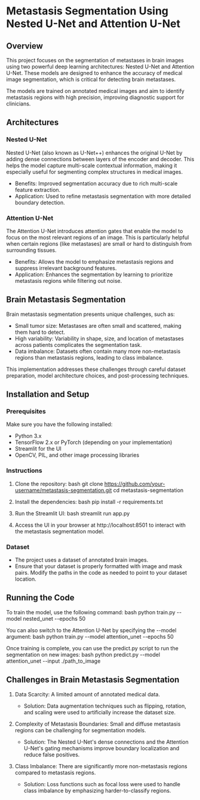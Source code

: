 

# Metastasis Segmentation Using Nested U-Net and Attention U-Net

## Overview
This project focuses on the segmentation of metastases in brain images using two powerful deep learning architectures: Nested U-Net and Attention U-Net. These models are designed to enhance the accuracy of medical image segmentation, which is critical for detecting brain metastases. 

The models are trained on annotated medical images and aim to identify metastasis regions with high precision, improving diagnostic support for clinicians.

## Architectures
### Nested U-Net
Nested U-Net (also known as U-Net++) enhances the original U-Net by adding dense connections between layers of the encoder and decoder. This helps the model capture multi-scale contextual information, making it especially useful for segmenting complex structures in medical images.

- Benefits: Improved segmentation accuracy due to rich multi-scale feature extraction.
- Application: Used to refine metastasis segmentation with more detailed boundary detection.

### Attention U-Net
The Attention U-Net introduces attention gates that enable the model to focus on the most relevant regions of an image. This is particularly helpful when certain regions (like metastases) are small or hard to distinguish from surrounding tissues.

- Benefits: Allows the model to emphasize metastasis regions and suppress irrelevant background features.
- Application: Enhances the segmentation by learning to prioritize metastasis regions while filtering out noise.

## Brain Metastasis Segmentation
Brain metastasis segmentation presents unique challenges, such as:

- Small tumor size: Metastases are often small and scattered, making them hard to detect.
- High variability: Variability in shape, size, and location of metastases across patients complicates the segmentation task.
- Data imbalance: Datasets often contain many more non-metastasis regions than metastasis regions, leading to class imbalance.

This implementation addresses these challenges through careful dataset preparation, model architecture choices, and post-processing techniques.

## Installation and Setup

### Prerequisites
Make sure you have the following installed:

- Python 3.x
- TensorFlow 2.x or PyTorch (depending on your implementation)
- Streamlit for the UI
- OpenCV, PIL, and other image processing libraries

### Instructions
1. Clone the repository:
   bash
   git clone https://github.com/your-username/metastasis-segmentation.git
   cd metastasis-segmentation
   

2. Install the dependencies:
   bash
   pip install -r requirements.txt
   

3. Run the Streamlit UI:
   bash
   streamlit run app.py
   

4. Access the UI in your browser at http://localhost:8501 to interact with the metastasis segmentation model.

### Dataset
- The project uses a dataset of annotated brain images.
- Ensure that your dataset is properly formatted with image and mask pairs. Modify the paths in the code as needed to point to your dataset location.

## Running the Code
To train the model, use the following command:
bash
python train.py --model nested_unet --epochs 50

You can also switch to the Attention U-Net by specifying the --model argument:
bash
python train.py --model attention_unet --epochs 50


Once training is complete, you can use the predict.py script to run the segmentation on new images:
bash
python predict.py --model attention_unet --input ./path_to_image



## Challenges in Brain Metastasis Segmentation
1. Data Scarcity: A limited amount of annotated medical data.
   - Solution: Data augmentation techniques such as flipping, rotation, and scaling were used to artificially increase the dataset size.

2. Complexity of Metastasis Boundaries: Small and diffuse metastasis regions can be challenging for segmentation models.
   - Solution: The Nested U-Net's dense connections and the Attention U-Net's gating mechanisms improve boundary localization and reduce false positives.

3. Class Imbalance: There are significantly more non-metastasis regions compared to metastasis regions.
   - Solution: Loss functions such as focal loss were used to handle class imbalance by emphasizing harder-to-classify regions.

